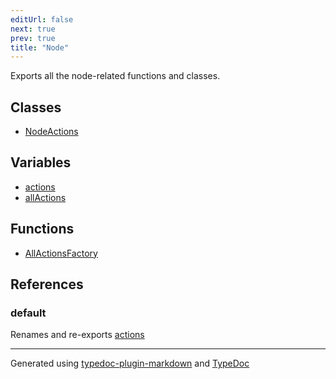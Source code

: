 ```yaml
---
editUrl: false
next: true
prev: true
title: "Node"
---
```


Exports all the node-related functions and classes.

## Classes

- [NodeActions](/api/namespaces/node/classes/nodeactions/)

## Variables

- [actions](/api/namespaces/node/variables/actions/)
- [allActions](/api/namespaces/node/variables/allactions/)

## Functions

- [AllActionsFactory](/api/namespaces/node/functions/allactionsfactory/)

## References

### default

Renames and re-exports [actions](/api/namespaces/node/variables/actions/)

***

Generated using [typedoc-plugin-markdown](https://www.npmjs.com/package/typedoc-plugin-markdown) and [TypeDoc](https://typedoc.org/)
